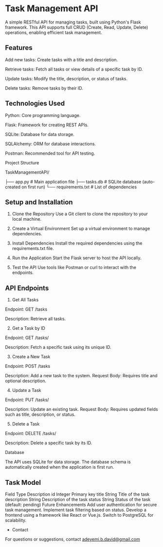 # Task Management API
A simple RESTful API for managing tasks, built using Python's Flask framework. This API supports full CRUD (Create, Read, Update, Delete) operations, enabling efficient task management.

## Features
Add new tasks: Create tasks with a title and description.

Retrieve tasks: Fetch all tasks or view details of a specific task by ID.

Update tasks: Modify the title, description, or status of tasks.

Delete tasks: Remove tasks by their ID.

## Technologies Used

Python: Core programming language.

Flask: Framework for creating REST APIs.

SQLite: Database for data storage.

SQLAlchemy: ORM for database interactions.

Postman: Recommended tool for API testing.

Project Structure

TaskManagementAPI/

├── app.py             # Main application file
├── tasks.db           # SQLite database (auto-created on first run)
└── requirements.txt   # List of dependencies

## Setup and Installation

1. Clone the Repository
Use a Git client to clone the repository to your local machine.

2. Create a Virtual Environment
Set up a virtual environment to manage dependencies.

3. Install Dependencies
Install the required dependencies using the requirements.txt file.

4. Run the Application
Start the Flask server to host the API locally.

5. Test the API
Use tools like Postman or curl to interact with the endpoints.

## API Endpoints

1. Get All Tasks

Endpoint: GET /tasks

Description: Retrieve all tasks.

2. Get a Task by ID

Endpoint: GET /tasks/<id>

Description: Fetch a specific task using its unique ID.

3. Create a New Task

Endpoint: POST /tasks

Description: Add a new task to the system.
Request Body: Requires title and optional description.

4. Update a Task

Endpoint: PUT /tasks/<id>

Description: Update an existing task.
Request Body: Requires updated fields such as title, description, or status.

5. Delete a Task

Endpoint: DELETE /tasks/<id>

Description: Delete a specific task by its ID.

Database

The API uses SQLite for data storage. The database schema is automatically created when the application is first run.

## Task Model

Field	Type	Description
id	Integer	Primary key
title	String	Title of the task
description	String	Description of the task
status	String	Status of the task (default: pending)
Future Enhancements
Add user authentication for secure task management.
Implement task filtering based on status.
Develop a frontend using a framework like React or Vue.js.
Switch to PostgreSQL for scalability.


- Contact

For questions or suggestions, contact adeyemi.b.david@gmail.com








